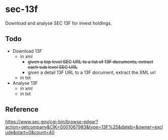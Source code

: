 # sec-13f

Download and analyse SEC 13F for invest holdings.
 
## Todo
* Download 13F
    * in xml
        * ~~given a top level SEC URL to a list of 13F documents, extract each sub level SEC URL~~ 
        * given a detail 13F URL to a 13F document, extract the XML url 
    * in txt
* Analyse 13F
    * in xml
    * in txt

## Reference
https://www.sec.gov/cgi-bin/browse-edgar?action=getcompany&CIK=0001067983&type=13F%25&dateb=&owner=exclude&start=0&count=40
